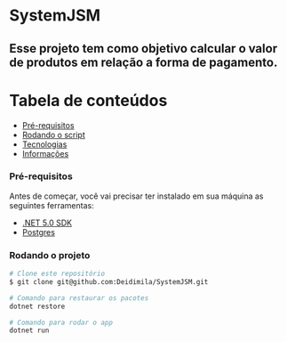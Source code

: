 # SystemJSM
## Esse projeto tem como objetivo calcular o valor de produtos em relação a forma de pagamento.

Tabela de conteúdos
=================
<!--ts-->
   * [Pré-requisitos](#pré-requisitos)
   * [Rodando o script](#rodando-o-projeto)
   * [Tecnologias](#tecnologias)
   * [Informações](#informações)
<!--te-->

### Pré-requisitos
Antes de começar, você vai precisar ter instalado em sua máquina as seguintes ferramentas:
- [.NET 5.0 SDK](https://dotnet.microsoft.com/download/dotnet/5.0)
- [Postgres](http://www.postgresql.org/download/) 

### Rodando o projeto
```bash
# Clone este repositório
$ git clone git@github.com:Deidimila/SystemJSM.git

# Comando para restaurar os pacotes
dotnet restore

# Comando para rodar o app
dotnet run